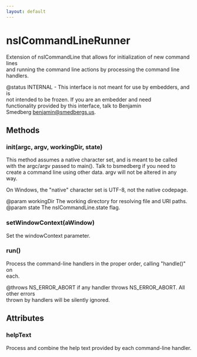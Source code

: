 ```yaml
---
layout: default
---
```


# nsICommandLineRunner #
  
Extension of nsICommandLine that allows for initialization of new command lines  
and running the command line actions by processing the command line handlers.  
  
@status INTERNAL - This interface is not meant for use by embedders, and is  
                   not intended to be frozen. If you are an embedder and need  
                   functionality provided by this interface, talk to Benjamin  
                   Smedberg <benjamin@smedbergs.us>.  
  

## Methods ##

### init(argc, argv, workingDir, state) ###
  
This method assumes a native character set, and is meant to be called  
with the argc/argv passed to main(). Talk to bsmedberg if you need to  
create a command line using other data. argv will not be altered in any  
way.  
  
On Windows, the "native" character set is UTF-8, not the native codepage.  
  
@param workingDir The working directory for resolving file and URI paths.  
@param state      The nsICommandLine.state flag.  
  

### setWindowContext(aWindow) ###
  
Set the windowContext parameter.  
  

### run() ###
  
Process the command-line handlers in the proper order, calling "handle()" on  
each.  
  
@throws NS_ERROR_ABORT if any handler throws NS_ERROR_ABORT. All other errors  
        thrown by handlers will be silently ignored.  
  

## Attributes ##

### helpText ###
  
Process and combine the help text provided by each command-line handler.  
  
